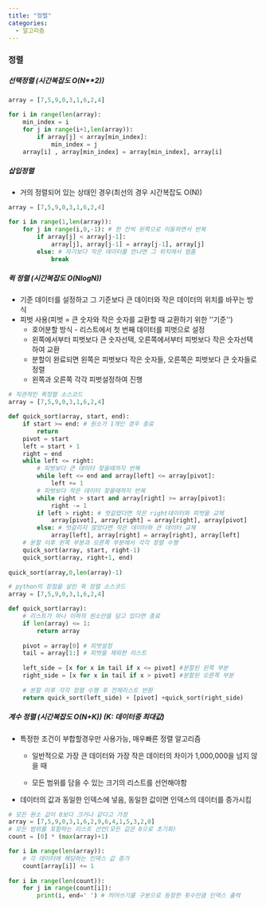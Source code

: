 ```yaml
---
title: "정렬"
categories:
  - 알고리즘
---
```


### 정렬

##### 선택정렬 (시간복잡도 O(N**2))

```python
array = [7,5,9,0,3,1,6,2,4]

for i in range(len(array):
    min_index = i
    for j in range(i+1,len(array)):
        if array[j] < array[min_index]:
            min_index = j
    array[i] , array[min_index] = array[min_index], array[i]
```



##### 삽입정렬

- 거의 정렬되어 있는 상태인 경우(최선의 경우 시간복잡도 O(N))

```python
array = [7,5,9,0,3,1,6,2,4]

for i in range(1,len(array)):
    for j in range(i,0,-1): # 한 칸씩 왼쪽으로 이동하면서 반복
        if array[j] < array[j-1]: 
            array[j], array[j-1] = array[j-1], array[j]
        else: # 자기보다 작은 데이터를 만나면 그 위치에서 멈춤
            break
```



##### 퀵 정렬 (시간복잡도 O(NlogN))

- 기준 데이터를 설정하고 그 기준보다 큰 데이터와 작은 데이터의 위치를 바꾸는 방식
- 피벗 사용(피벗 = 큰 숫자와 작은 숫자를 교환할 때 교환하기 위한 ''기준'')
  - 호어분할 방식 - 리스트에서 첫 번째 데이터를 피벗으로 설정
  - 왼쪽에서부터 피벗보다 큰 숫자선택, 오른쪽에서부터 피벗보다 작은 숫자선택하여 교환
  - 분할이 완료되면 왼쪽은 피벗보다 작은 숫자들, 오른쪽은 피벗보다 큰 숫자들로 정렬
  - 왼쪽과 오른쪽 각각 피벗설정하여 진행

```python
# 직관적인 퀵정렬 소스코드
array = [7,5,9,0,3,1,6,2,4]

def quick_sort(array, start, end):
    if start >= end: # 원소가 1개인 경우 종료
        return
    pivot = start
    left = start + 1
    right = end
    while left <= right:
        # 피벗보다 큰 데이터 찾을때까지 반복
        while left <= end and array[left] <= array[pivot]:
            left += 1
        # 피벗보다 작은 데이터 찾을때까지 반복
        while right > start and array[right] >= array[pivot]:
            right -= 1
        if left > right: # 엇갈렸다면 작은 right데이터와 피벗을 교체
            array[pivot], array[right] = array[right], array[pivot]
        else: # 엇갈리지 않았다면 작은 데이터와 큰 데이터 교체
            array[left], array[right] = array[right], array[left]
    # 분할 이후 왼쪽 부분과 오른쪽 부분에서 각각 정렬 수행
    quick_sort(array, start, right-1)
    quick_sort(array, right+1, end)
    
quick_sort(array,0,len(array)-1)
```

```python
# python의 장점을 살린 퀵 정렬 소스코드
array = [7,5,9,0,3,1,6,2,4]

def quick_sort(array):
    # 리스트가 하나 이하의 원소만을 담고 있다면 종료
    if len(array) <= 1:
        return array
    
    pivot = array[0] # 피벗설정
    tail = array[1:] # 피벗을 제외한 리스트
    
    left_side = [x for x in tail if x <= pivot] #분할된 왼쪽 부분
    right_side = [x for x in tail if x > pivot] #분할된 오른쪽 부분
    
    # 분할 이후 각각 정렬 수행 후 전체리스트 반환
    return quick_sort(left_side) + [pivot] +quick_sort(right_side)
```

##### 계수 정렬 (시간복잡도 O(N+K)) (K: 데이터중 최대값)

- 특정한 조건이 부합할경우만 사용가능, 매우빠른 정렬 알고리즘

  - 일반적으로 가장 큰 데이터와 가장 작은 데이터의 차이가 1,000,000을 넘지 않을 때

  - 모든 범위를 담을 수 있는 크기의 리스트를 선언해야함

- 데이터의 값과 동일한 인덱스에 넣음, 동일한 값이면 인덱스의 데이터를 증가시킴

```python
# 모든 원소 값이 0보다 크거나 같다고 가정
array = [7,5,9,0,3,1,6,2,9,6,4,1,5,3,2,0]
# 모든 범위를 포함하는 리스트 선언(모든 값은 0으로 초기화)
count = [0] * (max(array)+1)

for i in range(len(array)):
    # 각 데이터에 해당하는 인덱스 값 증가
    count[array[i]] += 1
    
for i in range(len(count)):
    for j in range(count[i]):
        print(i, end=' ') # 띄어쓰기를 구분으로 등장한 횟수만큼 인덱스 출력
```


